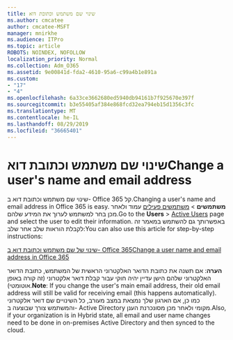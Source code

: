 ```yaml
---
title: שינוי שם משתמש וכתובת דוא
ms.author: cmcatee
author: cmcatee-MSFT
manager: mnirkhe
ms.audience: ITPro
ms.topic: article
ROBOTS: NOINDEX, NOFOLLOW
localization_priority: Normal
ms.collection: Adm_O365
ms.assetid: 9e00841d-fda2-4610-95a6-c99a4b1e891a
ms.custom:
- "17"
- "4"
ms.openlocfilehash: 6a33ce3662680ed5940db94161b7f925670e397f
ms.sourcegitcommit: b3e55405af384e868fcd32ea794eb15d1356c3fc
ms.translationtype: MT
ms.contentlocale: he-IL
ms.lasthandoff: 08/29/2019
ms.locfileid: "36665401"
---
```

# <a name="change-a-users-name-and-email-address"></a><span data-ttu-id="58732-102">שינוי שם משתמש וכתובת דוא</span><span class="sxs-lookup"><span data-stu-id="58732-102">Change a user's name and email address</span></span>

<span data-ttu-id="58732-103">שינוי שם משתמש וכתובת דוא ב- Office 365 קל.</span><span class="sxs-lookup"><span data-stu-id="58732-103">Changing a user's name and email address in Office 365 is easy.</span></span> <span data-ttu-id="58732-104">**משתמשים** \> [משתמשים פעילים](https://go.microsoft.com/fwlink/p/?linkid=834822) עמוד ולאחר מכן בחר למשתמש לערוך את המידע שלהם.</span><span class="sxs-lookup"><span data-stu-id="58732-104">Go to the **Users** \> [Active Users](https://go.microsoft.com/fwlink/p/?linkid=834822) page and select the user to edit their information.</span></span> <span data-ttu-id="58732-105">באפשרותך גם להשתמש במאמר זה לקבלת הוראות שלב אחר שלב:</span><span class="sxs-lookup"><span data-stu-id="58732-105">You can also use this article for step-by-step instructions:</span></span>
  
[<span data-ttu-id="58732-106">שינוי של שם משתמש וכתובת דוא ב- Office 365</span><span class="sxs-lookup"><span data-stu-id="58732-106">Change a user name and email address in Office 365</span></span>](https://docs.microsoft.com/office365/admin/add-users/change-a-user-name-and-email-address)
  
 <span data-ttu-id="58732-107">**הערה**: אם תשנה את כתובת הדואר האלקטרוני הראשית של המשתמש, כתובת הדואר האלקטרוני שלהם הישן עדיין יהיה חוקי עבור קבלת דואר אלקטרוני (זה קורה באופן אוטומטי).</span><span class="sxs-lookup"><span data-stu-id="58732-107">**Note**: If you change the user's main email address, their old email address will still be valid for receiving email (this happens automatically).</span></span> <span data-ttu-id="58732-108">כמו כן, אם הארגון שלך נמצאת במצב מעורב, כל השינויים שם דואר אלקטרוני והמשתמש צורך שבוצעה ב- Active Directory מקומי ולאחר מכן מסונכרנת הענן.</span><span class="sxs-lookup"><span data-stu-id="58732-108">Also, if your organization is in Hybrid state, all email and user name changes need to be done in on-premises Active Directory and then synced to the cloud.</span></span>